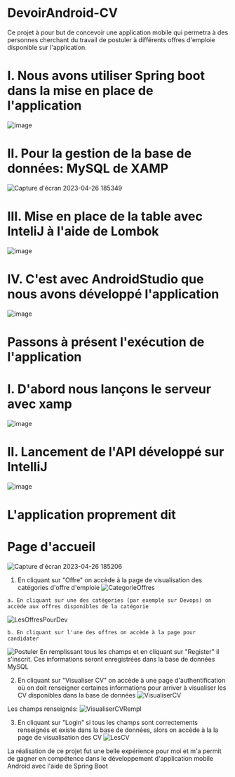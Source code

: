 # DevoirAndroid-CV
Ce projet à pour but de concevoir une application mobile qui permetra à des personnes cherchant du travail de postuler à différents offres
d'emploie disponible sur l'application.

# I. Nous avons utiliser Spring boot dans la mise en place de l'application
![image](https://user-images.githubusercontent.com/98068452/234678212-6f02a88f-f8f6-4f4d-a372-c27d85e1ffe2.png)

# II. Pour la gestion de la base de données: MySQL de XAMP
![Capture d'écran 2023-04-26 185349](https://user-images.githubusercontent.com/98068452/234678432-a551084c-0dc5-43be-b548-d2942115a178.png)

# III. Mise en place de la table avec InteliJ à l'aide de Lombok
![image](https://user-images.githubusercontent.com/98068452/234679684-054e2467-fca7-43d7-994e-36192b6d143f.png)

# IV. C'est avec AndroidStudio que nous avons développé l'application
![image](https://user-images.githubusercontent.com/98068452/234680119-cc85f0bb-14b5-4a79-a3ac-28d05d70156e.png)

# Passons à présent l'exécution de l'application

# I. D'abord nous lançons le serveur avec xamp
![image](https://user-images.githubusercontent.com/98068452/234680633-30e7414d-2d89-4f8c-ad93-d437e72f8603.png)

# II. Lancement de l'API développé sur IntelliJ
![image](https://user-images.githubusercontent.com/98068452/234680949-f4e1b258-e7fb-4303-be50-1a0147dd2a0d.png)

# L'application proprement dit

# Page d'accueil

![Capture d'écran 2023-04-26 185206](https://user-images.githubusercontent.com/98068452/234681118-c8a4f40b-2a46-47ee-b57b-b9c9f61a27a9.png)

  1. En cliquant sur "Offre" on accède à la page de visualisation des catégories d'offre d'emploie
![CategorieOffres](https://user-images.githubusercontent.com/98068452/234681731-3cfe11ac-2311-402c-b385-630be3f44480.png)

    a. En cliquant sur une des catégories (par exemple sur Devops) on accède aux offres disponibles de la catégorie
![LesOffresPourDev](https://user-images.githubusercontent.com/98068452/234682863-a11d8aae-5047-44d5-b017-64c36781f0d5.png)

    b. En cliquant sur l'une des offres on accède à la page pour candidater
![Postuler](https://user-images.githubusercontent.com/98068452/234683172-144b9779-a711-4bb9-920c-391fcbbae358.png)
  En remplissant tous les champs et en cliquant sur "Register" il s'inscrit. Ces informations seront enregistrées dans la base de données MySQL

  2. En cliquant sur "Visualiser CV" on accède à une page d'authentification où on doit renseigner certaines informations pour arriver à
  visualiser les CV disponibles dans la base de données
![VisualiserCV](https://user-images.githubusercontent.com/98068452/234684305-17cab699-e27d-490e-97f6-9cc2847a3bd2.png)

Les champs renseignés:
![VisualiserCVRempl](https://user-images.githubusercontent.com/98068452/234684447-f852a493-8787-4c05-b11e-461783155b17.png)

  3. En cliquant sur "Login" si tous les champs sont correctements renseignés et existe dans la base de données, alors on accède à la
 la page de visualisation des CV
 ![LesCV](https://user-images.githubusercontent.com/98068452/234684932-2e5573da-0ad0-464c-a482-703680269eab.png)


La réalisation de ce projet fut une belle expérience pour moi et m'a permit de gagner en compétence dans le développement
d'application mobile Android avec l'aide de Spring Boot
